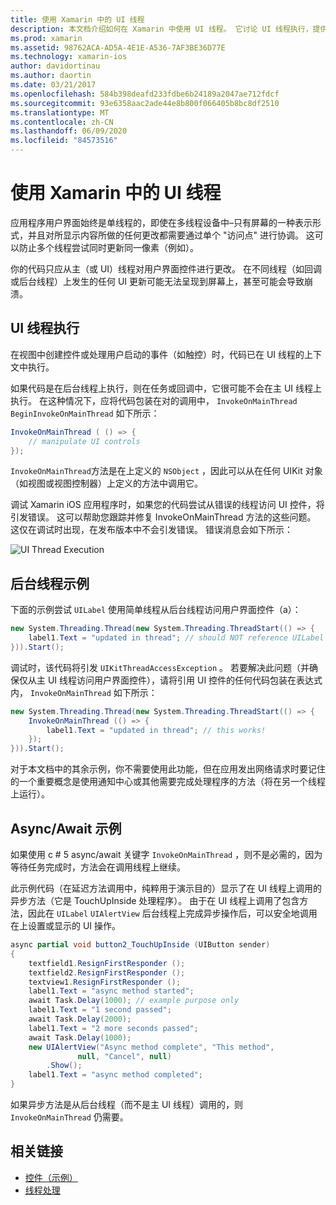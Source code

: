 ```yaml
---
title: 使用 Xamarin 中的 UI 线程
description: 本文档介绍如何在 Xamarin 中使用 UI 线程。 它讨论 UI 线程执行，提供后台线程示例并检查 async/await。
ms.prod: xamarin
ms.assetid: 98762ACA-AD5A-4E1E-A536-7AF3BE36D77E
ms.technology: xamarin-ios
author: davidortinau
ms.author: daortin
ms.date: 03/21/2017
ms.openlocfilehash: 584b398deafd233fdbe6b24189a2047ae712fdcf
ms.sourcegitcommit: 93e6358aac2ade44e8b800f066405b8bc8df2510
ms.translationtype: MT
ms.contentlocale: zh-CN
ms.lasthandoff: 06/09/2020
ms.locfileid: "84573516"
---
```

# <a name="working-with-the-ui-thread-in-xamarinios"></a>使用 Xamarin 中的 UI 线程

应用程序用户界面始终是单线程的，即使在多线程设备中–只有屏幕的一种表示形式，并且对所显示内容所做的任何更改都需要通过单个 "访问点" 进行协调。 这可以防止多个线程尝试同时更新同一像素（例如）。

你的代码只应从主（或 UI）线程对用户界面控件进行更改。 在不同线程（如回调或后台线程）上发生的任何 UI 更新可能无法呈现到屏幕上，甚至可能会导致崩溃。

## <a name="ui-thread-execution"></a>UI 线程执行

在视图中创建控件或处理用户启动的事件（如触控）时，代码已在 UI 线程的上下文中执行。

如果代码是在后台线程上执行，则在任务或回调中，它很可能不会在主 UI 线程上执行。 在这种情况下，应将代码包装在对的调用中， `InvokeOnMainThread` `BeginInvokeOnMainThread` 如下所示：

```csharp
InvokeOnMainThread ( () => {
    // manipulate UI controls
});
```

`InvokeOnMainThread`方法是在上定义的 `NSObject` ，因此可以从在任何 UIKit 对象（如视图或视图控制器）上定义的方法中调用它。

调试 Xamarin iOS 应用程序时，如果您的代码尝试从错误的线程访问 UI 控件，将引发错误。 这可以帮助您跟踪并修复 InvokeOnMainThread 方法的这些问题。 这仅在调试时出现，在发布版本中不会引发错误。 错误消息会如下所示：

 ![](ui-thread-images/image10.png "UI Thread Execution")

 <a name="Background_Thread_Example"></a>

## <a name="background-thread-example"></a>后台线程示例

下面的示例尝试 `UILabel` 使用简单线程从后台线程访问用户界面控件（a）：

```csharp
new System.Threading.Thread(new System.Threading.ThreadStart(() => {
    label1.Text = "updated in thread"; // should NOT reference UILabel on background thread!
})).Start();
```

调试时，该代码将引发 `UIKitThreadAccessException` 。 若要解决此问题（并确保仅从主 UI 线程访问用户界面控件），请将引用 UI 控件的任何代码包装在表达式内， `InvokeOnMainThread` 如下所示：

```csharp
new System.Threading.Thread(new System.Threading.ThreadStart(() => {
    InvokeOnMainThread (() => {
        label1.Text = "updated in thread"; // this works!
    });
})).Start();
```

对于本文档中的其余示例，你不需要使用此功能，但在应用发出网络请求时要记住的一个重要概念是使用通知中心或其他需要完成处理程序的方法（将在另一个线程上运行）。

 <a name="Async_Await_Example"></a>

## <a name="asyncawait-example"></a>Async/Await 示例

如果使用 c # 5 async/await 关键字 `InvokeOnMainThread` ，则不是必需的，因为等待任务完成时，方法会在调用线程上继续。

此示例代码（在延迟方法调用中，纯粹用于演示目的）显示了在 UI 线程上调用的异步方法（它是 TouchUpInside 处理程序）。 由于在 UI 线程上调用了包含方法，因此在 `UILabel` `UIAlertView` 后台线程上完成异步操作后，可以安全地调用在上设置或显示的 UI 操作。

```csharp
async partial void button2_TouchUpInside (UIButton sender)
{
    textfield1.ResignFirstResponder ();
    textfield2.ResignFirstResponder ();
    textview1.ResignFirstResponder ();
    label1.Text = "async method started";
    await Task.Delay(1000); // example purpose only
    label1.Text = "1 second passed";
    await Task.Delay(2000);
    label1.Text = "2 more seconds passed";
    await Task.Delay(1000);
    new UIAlertView("Async method complete", "This method", 
               null, "Cancel", null)
        .Show();
    label1.Text = "async method completed";
}
```

如果异步方法是从后台线程（而不是主 UI 线程）调用的，则 `InvokeOnMainThread` 仍需要。

## <a name="related-links"></a>相关链接

- [控件（示例）](https://docs.microsoft.com/samples/xamarin/ios-samples/controls)
- [线程处理](~/ios/app-fundamentals/threading.md)
